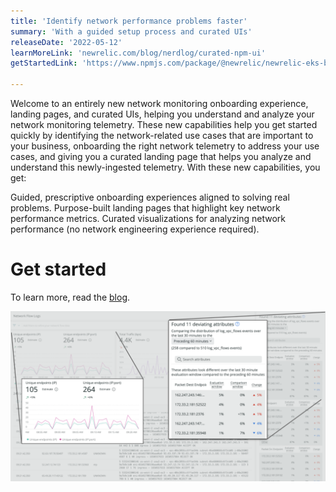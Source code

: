 ```yaml
---
title: 'Identify network performance problems faster'
summary: 'With a guided setup process and curated UIs'
releaseDate: '2022-05-12'
learnMoreLink: 'newrelic.com/blog/nerdlog/curated-npm-ui'
getStartedLink: 'https://www.npmjs.com/package/@newrelic/newrelic-eks-blueprints-addon'

---
```

Welcome to an entirely new network monitoring onboarding experience, landing pages, and curated UIs, helping you understand and analyze your network monitoring telemetry. These new capabilities help you get started quickly by identifying the network-related use cases that are important to your business, onboarding the right network telemetry to address your use cases, and giving you a curated landing page that helps you analyze and understand this newly-ingested telemetry. With these new capabilities, you get:

Guided, prescriptive onboarding experiences aligned to solving real problems.
Purpose-built landing pages that highlight key network performance metrics.
Curated visualizations for analyzing network performance (no network engineering experience required).

# Get started
To learn more, read the [blog](https://newrelic.com/blog/nerdlog/curated-npm-ui).

![New network monitoring curated UI.](./images/network_monitoring.png "New network monitoring curated UI.")